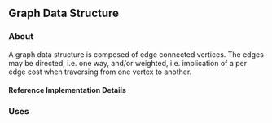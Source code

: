 ## Graph Data Structure

### About
A graph data structure is composed of edge connected vertices. The edges may be directed, i.e. one way, and/or weighted, i.e. implication of a per edge cost when traversing from one vertex to another.
#### Reference Implementation Details

### Uses


